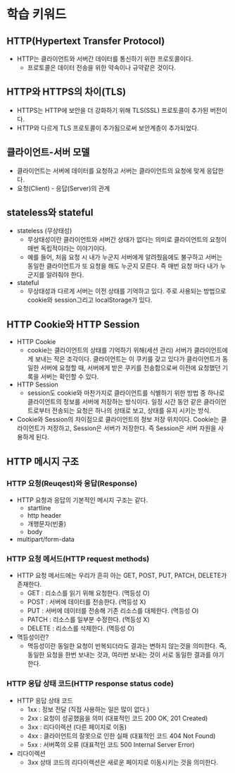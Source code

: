 # 학습 키워드
## HTTP(Hypertext Transfer Protocol)
- HTTP는 클라이언트와 서버간 데이터를 통신하기 위한 프로토콜이다. 
    - 프로토콜은 데이터 전송을 위한 약속이나 규약같은 것이다.

## HTTP와 HTTPS의 차이(TLS)
- HTTPS는 HTTP에 보안을 더 강화하기 위해 TLS(SSL) 프로토콜이 추가된 버전이다. 
- HTTP와 다르게 TLS 프로토콜이 추가됨으로써 보안계층이 추가되었다.

## 클라이언트-서버 모델
- 클라이언트는 서버에 데이터를 요청하고 서버는 클라이언트의 요청에 맞게 응답한다.
- 요청(Client) - 응답(Server)의 관계

## stateless와 stateful
- stateless (무상태성)
    - 무상태성이란 클라이언트와 서버간 상태가 없다는 의미로 클라이언트의 요청이 매번 독립적이라는 이야기이다. 
    - 예를 들어, 처음 요청 시 내가 누군지 서버에게 알려줬음에도 불구하고 서버는 동일한 클라이언트가 또 요청을 해도 누군지 모른다. 즉 매번 요청 마다 내가 누군지를 알려줘야 한다.
- stateful
    - 무상태성과 다르게 서버는 이전 상태를 기억하고 있다. 주로 사용되는 방법으로 cookie와 session그리고 localStorage가 있다.

## HTTP Cookie와 HTTP Session
- HTTP Cookie
    - cookie는 클라이언트의 상태를 기억하기 위해(세션 관리) 서버가 클라이언트에게 보내는 작은 조각이다. 클라이언트는 이 쿠키를 갖고 있다가 클라이언트가 동일한 서버에 요청할 때, 서버에게 받은 쿠키를 전송함으로써 이전에 요청했던 기록을 서버는 확인할 수 있다.
- HTTP Session
    - session도 cookie와 마찬가지로 클라이언트를 식별하기 위한 방법 중 하나로 클라이언트의 정보를 서버에 저장하는 방식이다. 일정 시간 동안 같은 클라이언트로부터 전송되는 요청은 하나의 상태로 보고, 상태를 유지 시키는 방식.
- Cookie와 Session의 차이점으로 클라이언트의 정보 저장 위치이다. Cookie는 클라이언트가 저장하고, Session은 서버가 저장한다. 즉 Session은 서버 자원을 사용하게 된다.

## HTTP 메시지 구조
### HTTP 요청(Reuqest)와 응답(Response)
- HTTP 요청과 응답의 기본적인 메시지 구조는 같다.
    - startline
    - http header
    - 개행문자(빈줄)
    - body
- multipart/form-data

### HTTP 요청 메서드(HTTP request methods)
- HTTP 요청 메서드에는 우리가 흔히 아는 GET, POST, PUT, PATCH, DELETE가 존재한다. 
    - GET : 리소스를 읽기 위해 요청한다. (멱등성 O)
    - POST : 서버에 데이터를 전송한다. (멱등성 X)
    - PUT : 서버에 데이터를 전송해 기존 리소스를 대체한다. (멱등성 O)
    - PATCH : 리소스를 일부분 수정한다. (멱등성 X)
    - DELETE : 리소스를 삭제한다. (멱등성 O)
- 멱등성이란?
    - 멱등성이란 동일한 요청이 반복되더라도 결과는 변하지 않는것을 의미한다. 즉, 동일한 요청을 한번 보내는 것과, 여러번 보내는 것이 서로 동일한 결과를 야기한다. 

### HTTP 응답 상태 코드(HTTP response status code)
- HTTP 응답 상태 코드
    - 1xx : 정보 전달 (직접 사용하는 일은 많이 없다.)
    - 2xx : 요청이 성공했음을 의미 (대표적인 코드 200 OK, 201 Created)
    - 3xx : 리다이렉션 (다른 페이지로 이동)
    - 4xx : 클라이언트의 잘못으로 인한 실패 (대표적인 코드 404 Not Found)
    - 5xx : 서버쪽의 오류 (대표적인 코드 500 Internal Server Error)
- 리다이렉션
    - 3xx 상태 코드의 리다이렉션은 새로운 페이지로 이동시키는 것을 의미한다. 